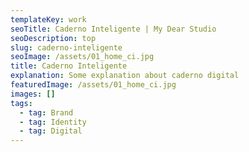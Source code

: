 ```yaml
---
templateKey: work
seoTitle: Caderno Inteligente | My Dear Studio
seoDescription: top
slug: caderno-inteligente
seoImage: /assets/01_home_ci.jpg
title: Caderno Inteligente
explanation: Some explanation about caderno digital
featuredImage: /assets/01_home_ci.jpg
images: []
tags:
  - tag: Brand
  - tag: Identity
  - tag: Digital
---
```


